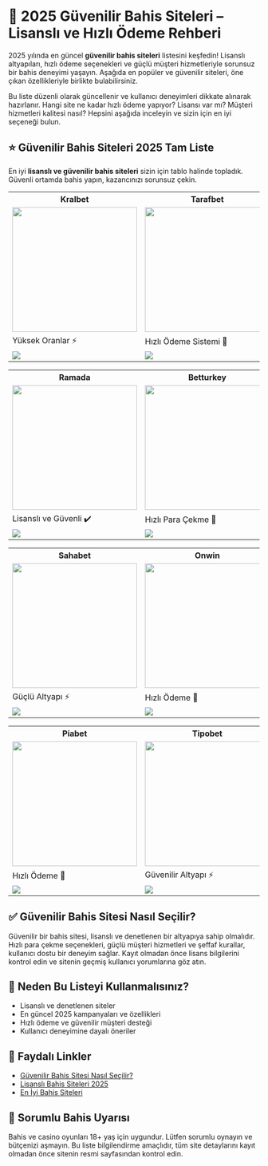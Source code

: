 <h1>🎰 2025 Güvenilir Bahis Siteleri – Lisanslı ve Hızlı Ödeme Rehberi</h1>

<p>
2025 yılında en güncel <strong>güvenilir bahis siteleri</strong> listesini keşfedin! Lisanslı altyapıları, hızlı ödeme seçenekleri ve güçlü müşteri hizmetleriyle sorunsuz bir bahis deneyimi yaşayın. Aşağıda en popüler ve güvenilir siteleri, öne çıkan özellikleriyle birlikte bulabilirsiniz.
</p>

<p>
Bu liste düzenli olarak güncellenir ve kullanıcı deneyimleri dikkate alınarak hazırlanır. Hangi site ne kadar hızlı ödeme yapıyor? Lisansı var mı? Müşteri hizmetleri kalitesi nasıl? Hepsini aşağıda inceleyin ve sizin için en iyi seçeneği bulun.
</p>

<h2>⭐ Güvenilir Bahis Siteleri 2025 Tam Liste</h2>

<p>
En iyi <strong>lisanslı ve güvenilir bahis siteleri</strong> sizin için tablo halinde topladık. Güvenli ortamda bahis yapın, kazancınızı sorunsuz çekin.
</p>

<!-- 1. SATIR -->
<table>
  <tr>
    <th>Kralbet</th>
    <th>Tarafbet</th>
    <th>Bankobet</th>
  </tr>
  <tr>
    <td><a href="https://cutt.ly/KrQnVYMx" target="_blank"><img src="https://resmim.net/cdn/2025/06/14/T1NfO3.jpg" width="250" /></a></td>
    <td><a href="https://cutt.ly/7rWja0JT" target="_blank"><img src="https://resmim.net/cdn/2025/06/17/TiXCEi.jpg" width="250" /></a></td>
    <td><a href="https://cutt.ly/PrEYyj8X" target="_blank"><img src="https://resmim.net/cdn/2025/06/23/TOpE4q.jpg" width="250" /></a></td>
  </tr>
  <tr>
    <td>Yüksek Oranlar ⚡</td>
    <td>Hızlı Ödeme Sistemi 💸</td>
    <td>Lisanslı ve Güvenli ✔️</td>
  </tr>
  <tr>
    <td><a href="https://cutt.ly/KrQnVYMx" target="_blank"><img src="https://img.shields.io/badge/Siteyi_İncele-Hemen_Tıkla-FFD700?style=for-the-badge&logoColor=black" /></a></td>
    <td><a href="https://cutt.ly/7rWja0JT" target="_blank"><img src="https://img.shields.io/badge/Siteyi_İncele-Hemen_Tıkla-800000?style=for-the-badge&logoColor=white" /></a></td>
    <td><a href="https://cutt.ly/PrEYyj8X" target="_blank"><img src="https://img.shields.io/badge/Siteyi_İncele-Hemen_Tıkla-ff69b4?style=for-the-badge&logoColor=black" /></a></td>
  </tr>
</table>

<!-- 2. SATIR -->
<table>
  <tr>
    <th>Ramada</th>
    <th>Betturkey</th>
    <th>Xslot</th>
  </tr>
  <tr>
    <td><a href="https://cutt.ly/ndseormd" target="_blank"><img src="https://resmim.net/cdn/2025/06/23/TOUHrc.jpg" width="250" /></a></td>
    <td><a href="https://cutt.ly/NrEughv5" target="_blank"><img src="https://resmim.net/cdn/2025/06/21/TxCEoF.jpg" width="250" /></a></td>
    <td><a href="https://cutt.ly/crEuEsEx" target="_blank"><img src="https://resmim.net/cdn/2025/06/21/TxCkZC.jpg" width="250" /></a></td>
  </tr>
  <tr>
    <td>Lisanslı ve Güvenli ✔️</td>
    <td>Hızlı Para Çekme 💸</td>
    <td>7/24 Canlı Destek 📞</td>
  </tr>
  <tr>
    <td><a href="https://cutt.ly/ndseormd" target="_blank"><img src="https://img.shields.io/badge/Siteyi_İncele-Hemen_Tıkla-ffffff?style=for-the-badge&logoColor=black" /></a></td>
    <td><a href="https://cutt.ly/NrEughv5" target="_blank"><img src="https://img.shields.io/badge/Siteyi_İncele-Hemen_Tıkla-FF6600?style=for-the-badge&logoColor=white" /></a></td>
    <td><a href="https://cutt.ly/crEuEsEx" target="_blank"><img src="https://img.shields.io/badge/Siteyi_İncele-Hemen_Tıkla-1E90FF?style=for-the-badge&logoColor=white" /></a></td>
  </tr>
</table>

<!-- 3. SATIR -->
<table>
  <tr>
    <th>Sahabet</th>
    <th>Onwin</th>
    <th>Pusulabet</th>
  </tr>
  <tr>
    <td><a href="https://cutt.ly/nrvXgVNa" target="_blank"><img src="https://resmim.net/cdn/2025/06/01/Td5It3.jpg" width="250" /></a></td>
    <td><a href="https://cutt.ly/orbqkTFX" target="_blank"><img src="https://resmim.net/cdn/2025/06/01/Td5BpZ.jpg" width="250" /></a></td>
    <td><a href="https://cutt.ly/yrQsgejE" target="_blank"><img src="https://resmim.net/cdn/2025/06/12/TrcooW.jpg" width="250" /></a></td>
  </tr>
  <tr>
    <td>Güçlü Altyapı ⚡</td>
    <td>Hızlı Ödeme 💸</td>
    <td>Lisanslı Hizmet ✔️</td>
  </tr>
  <tr>
    <td><a href="https://cutt.ly/nrvXgVNa" target="_blank"><img src="https://img.shields.io/badge/Siteyi_İncele-Hemen_Tıkla-006400?style=for-the-badge&logoColor=white" /></a></td>
    <td><a href="https://cutt.ly/orbqkTFX" target="_blank"><img src="https://img.shields.io/badge/Siteyi_İncele-Hemen_Tıkla-800080?style=for-the-badge&logoColor=white" /></a></td>
    <td><a href="https://cutt.ly/yrQsgejE" target="_blank"><img src="https://img.shields.io/badge/Siteyi_İncele-Hemen_Tıkla-FFC107?style=for-the-badge&logoColor=white" /></a></td>
  </tr>
</table>

<!-- 4. SATIR -->
<table>
  <tr>
    <th>Piabet</th>
    <th>Tipobet</th>
    <th>Bizbet</th>
  </tr>
  <tr>
    <td><a href="https://piatrack1.com/ajhlajjz" target="_blank"><img src="https://resmim.net/cdn/2025/06/22/TOZgTG.jpg" width="250" /></a></td>
    <td><a href="https://cutt.ly/xrvbv2wY" target="_blank"><img src="https://resmim.net/cdn/2025/06/01/Td5w0c.jpg" width="250" /></a></td>
    <td><a href="https://refpa7480988.top/L?tag=d_4420769m_62079c_&site=4420769&ad=62079" target="_blank"><img src="https://resmim.net/cdn/2025/06/08/Tbkxd1.jpg" width="250" /></a></td>
  </tr>
  <tr>
    <td>Hızlı Ödeme 💸</td>
    <td>Güvenilir Altyapı ⚡</td>
    <td>Lisanslı ve Şeffaf ✔️</td>
  </tr>
  <tr>
    <td><a href="https://piatrack1.com/ajhlajjz" target="_blank"><img src="https://img.shields.io/badge/Siteyi_İncele-Hemen_Tıkla-32CD32?style=for-the-badge&logoColor=white" /></a></td>
    <td><a href="https://cutt.ly/xrvbv2wY" target="_blank"><img src="https://img.shields.io/badge/Siteyi_İncele-Hemen_Tıkla-00CED1?style=for-the-badge&logoColor=black" /></a></td>
    <td><a href="https://refpa7480988.top/L?tag=d_4420769m_62079c_&site=4420769&ad=62079" target="_blank"><img src="https://img.shields.io/badge/Siteyi_İncele-Hemen_Tıkla-FF6600?style=for-the-badge&logoColor=white" /></a></td>
  </tr>
</table>

<h2>✅ Güvenilir Bahis Sitesi Nasıl Seçilir?</h2>
<p>
Güvenilir bir bahis sitesi, lisanslı ve denetlenen bir altyapıya sahip olmalıdır. Hızlı para çekme seçenekleri, güçlü müşteri hizmetleri ve şeffaf kurallar, kullanıcı dostu bir deneyim sağlar. Kayıt olmadan önce lisans bilgilerini kontrol edin ve sitenin geçmiş kullanıcı yorumlarına göz atın.
</p>

<h2>📌 Neden Bu Listeyi Kullanmalısınız?</h2>
<ul>
  <li>Lisanslı ve denetlenen siteler</li>
  <li>En güncel 2025 kampanyaları ve özellikleri</li>
  <li>Hızlı ödeme ve güvenilir müşteri desteği</li>
  <li>Kullanıcı deneyimine dayalı öneriler</li>
</ul>

<h2>🔗 Faydalı Linkler</h2>
<ul>
  <li><a href="#">Güvenilir Bahis Sitesi Nasıl Seçilir?</a></li>
  <li><a href="#">Lisanslı Bahis Siteleri 2025</a></li>
  <li><a href="#">En İyi Bahis Siteleri</a></li>
</ul>

<h2>📣 Sorumlu Bahis Uyarısı</h2>
<p>
Bahis ve casino oyunları 18+ yaş için uygundur. Lütfen sorumlu oynayın ve bütçenizi aşmayın. Bu liste bilgilendirme amaçlıdır, tüm site detaylarını kayıt olmadan önce sitenin resmi sayfasından kontrol edin.
</p>
